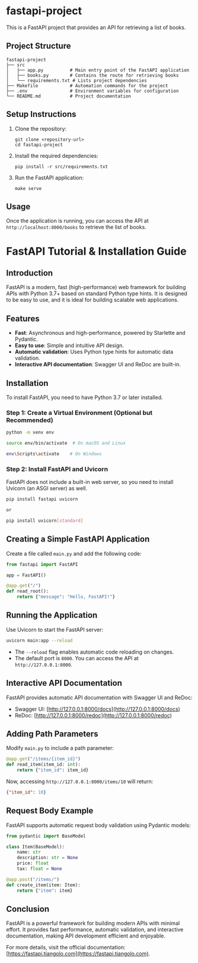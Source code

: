 # fastapi-project

This is a FastAPI project that provides an API for retrieving a list of books.

## Project Structure

```
fastapi-project
├── src
│   ├── app.py          # Main entry point of the FastAPI application
│   ├── books.py        # Contains the route for retrieving books
│   └── requirements.txt # Lists project dependencies
├── Makefile            # Automation commands for the project
├── .env                # Environment variables for configuration
└── README.md           # Project documentation
```

## Setup Instructions

1. Clone the repository:
   ```
   git clone <repository-url>
   cd fastapi-project
   ```

2. Install the required dependencies:
   ```
   pip install -r src/requirements.txt
   ```

3. Run the FastAPI application:
   ```
   make serve
   ```

## Usage

Once the application is running, you can access the API at `http://localhost:8000/books` to retrieve the list of books.

# FastAPI Tutorial & Installation Guide

## Introduction
FastAPI is a modern, fast (high-performance) web framework for building APIs with Python 3.7+ based on standard Python type hints. It is designed to be easy to use, and it is ideal for building scalable web applications.

## Features
- **Fast**: Asynchronous and high-performance, powered by Starlette and Pydantic.
- **Easy to use**: Simple and intuitive API design.
- **Automatic validation**: Uses Python type hints for automatic data validation.
- **Interactive API documentation**: Swagger UI and ReDoc are built-in.

## Installation
To install FastAPI, you need to have Python 3.7 or later installed.

### Step 1: Create a Virtual Environment (Optional but Recommended)
```sh
python -m venv env

source env/bin/activate  # On macOS and Linux

env\Scripts\activate    # On Windows
```

### Step 2: Install FastAPI and Uvicorn
FastAPI does not include a built-in web server, so you need to install Uvicorn (an ASGI server) as well.
```sh
pip install fastapi uvicorn

or 

pip install uvicorn[standard]
```

## Creating a Simple FastAPI Application
Create a file called `main.py` and add the following code:

```python
from fastapi import FastAPI

app = FastAPI()

@app.get("/")
def read_root():
    return {"message": "Hello, FastAPI!"}
```

## Running the Application
Use Uvicorn to start the FastAPI server:
```sh
uvicorn main:app --reload
```

- The `--reload` flag enables automatic code reloading on changes.
- The default port is `8000`. You can access the API at `http://127.0.0.1:8000`.

## Interactive API Documentation
FastAPI provides automatic API documentation with Swagger UI and ReDoc:
- Swagger UI: [http://127.0.0.1:8000/docs](http://127.0.0.1:8000/docs)
- ReDoc: [http://127.0.0.1:8000/redoc](http://127.0.0.1:8000/redoc)

## Adding Path Parameters
Modify `main.py` to include a path parameter:
```python
@app.get("/items/{item_id}")
def read_item(item_id: int):
    return {"item_id": item_id}
```
Now, accessing `http://127.0.0.1:8000/items/10` will return:
```json
{"item_id": 10}
```

## Request Body Example
FastAPI supports automatic request body validation using Pydantic models:
```python
from pydantic import BaseModel

class Item(BaseModel):
    name: str
    description: str = None
    price: float
    tax: float = None

@app.post("/items/")
def create_item(item: Item):
    return {"item": item}
```

## Conclusion
FastAPI is a powerful framework for building modern APIs with minimal effort. It provides fast performance, automatic validation, and interactive documentation, making API development efficient and enjoyable.

For more details, visit the official documentation: [https://fastapi.tiangolo.com](https://fastapi.tiangolo.com).

